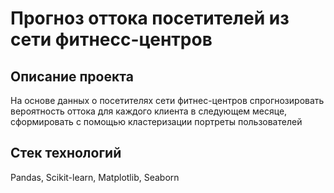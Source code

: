 # Прогноз оттока посетителей из сети фитнесс-центров
 
## Описание проекта
На основе данных о посетителях сети фитнес-центров спрогнозировать вероятность оттока для каждого клиента в следующем месяце, сформировать с помощью кластеризации портреты пользователей


## Cтек технологий
Pandas, Scikit-learn, Matplotlib, Seaborn
